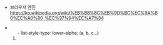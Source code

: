 - 브라우저 엔진
https://ko.wikipedia.org/wiki/%EB%B8%8C%EB%9D%BC%EC%9A%B0%EC%A0%80_%EC%97%94%EC%A7%84

+ <ol>
  - list-style-type: lower-alpha; (a, b, c...)
 
+ 
